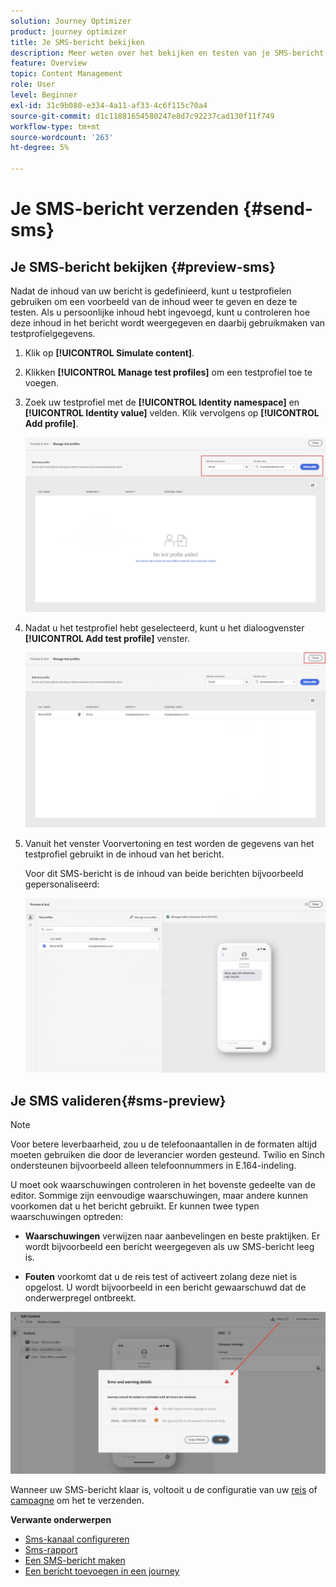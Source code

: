 ```yaml
---
solution: Journey Optimizer
product: journey optimizer
title: Je SMS-bericht bekijken
description: Meer weten over het bekijken en testen van je SMS-bericht in Journey Optimizer?
feature: Overview
topic: Content Management
role: User
level: Beginner
exl-id: 31c9b080-e334-4a11-af33-4c6f115c70a4
source-git-commit: d1c11881654580247e8d7c92237cad130f11f749
workflow-type: tm+mt
source-wordcount: '263'
ht-degree: 5%

---
```


# Je SMS-bericht verzenden {#send-sms}

## Je SMS-bericht bekijken {#preview-sms}

Nadat de inhoud van uw bericht is gedefinieerd, kunt u testprofielen gebruiken om een voorbeeld van de inhoud weer te geven en deze te testen. Als u persoonlijke inhoud hebt ingevoegd, kunt u controleren hoe deze inhoud in het bericht wordt weergegeven en daarbij gebruikmaken van testprofielgegevens.

1. Klik op **[!UICONTROL Simulate content]**.

1. Klikken **[!UICONTROL Manage test profiles]** om een testprofiel toe te voegen.

1. Zoek uw testprofiel met de **[!UICONTROL Identity namespace]** en **[!UICONTROL Identity value]** velden. Klik vervolgens op **[!UICONTROL Add profile]**.

   ![](assets/sms_preview_3.png)

1. Nadat u het testprofiel hebt geselecteerd, kunt u het dialoogvenster **[!UICONTROL Add test profile]** venster.

   ![](assets/sms_preview_1.png)

1. Vanuit het venster Voorvertoning en test worden de gegevens van het testprofiel gebruikt in de inhoud van het bericht.

   Voor dit SMS-bericht is de inhoud van beide berichten bijvoorbeeld gepersonaliseerd:

   ![](assets/sms_preview_2.png)

## Je SMS valideren{#sms-preview}

>[!NOTE]
>
> Voor betere leverbaarheid, zou u de telefoonaantallen in de formaten altijd moeten gebruiken die door de leverancier worden gesteund. Twilio en Sinch ondersteunen bijvoorbeeld alleen telefoonnummers in E.164-indeling.

U moet ook waarschuwingen controleren in het bovenste gedeelte van de editor.  Sommige zijn eenvoudige waarschuwingen, maar andere kunnen voorkomen dat u het bericht gebruikt. Er kunnen twee typen waarschuwingen optreden:

* **Waarschuwingen** verwijzen naar aanbevelingen en beste praktijken. Er wordt bijvoorbeeld een bericht weergegeven als uw SMS-bericht leeg is.

* **Fouten** voorkomt dat u de reis test of activeert zolang deze niet is opgelost. U wordt bijvoorbeeld in een bericht gewaarschuwd dat de onderwerpregel ontbreekt.

![](assets/sms-alert-button.png)

Wanneer uw SMS-bericht klaar is, voltooit u de configuratie van uw [reis](../building-journeys/journey-gs.md) of [campagne](../campaigns/create-campaign.md) om het te verzenden.

**Verwante onderwerpen**

* [Sms-kanaal configureren](sms-configuration.md)
* [Sms-rapport](../reports/journey-global-report.md#sms-global)
* [Een SMS-bericht maken](create-sms.md)
* [Een bericht toevoegen in een journey](../building-journeys/journeys-message.md)
